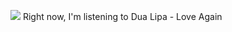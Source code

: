 <img src="https:&#x2F;&#x2F;lastfm.freetls.fastly.net&#x2F;i&#x2F;u&#x2F;174s&#x2F;2a91bc0382f6ab66220be0e79000bc4d.jpg"> </img>
Right now, I&#39;m listening to  Dua Lipa - Love Again
